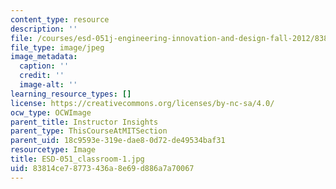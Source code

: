 ```yaml
---
content_type: resource
description: ''
file: /courses/esd-051j-engineering-innovation-and-design-fall-2012/83814ce78773436a8e69d886a7a70067_ESD-051_classroom-1.jpg
file_type: image/jpeg
image_metadata:
  caption: ''
  credit: ''
  image-alt: ''
learning_resource_types: []
license: https://creativecommons.org/licenses/by-nc-sa/4.0/
ocw_type: OCWImage
parent_title: Instructor Insights
parent_type: ThisCourseAtMITSection
parent_uid: 18c9593e-319e-dae8-0d72-de49534baf31
resourcetype: Image
title: ESD-051_classroom-1.jpg
uid: 83814ce7-8773-436a-8e69-d886a7a70067
---
```

